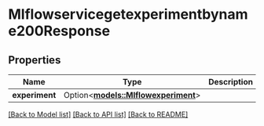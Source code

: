# Mlflowservicegetexperimentbyname200Response

## Properties

Name | Type | Description | Notes
------------ | ------------- | ------------- | -------------
**experiment** | Option<[**models::Mlflowexperiment**](Mlflowexperiment.md)> |  | [optional]

[[Back to Model list]](../README.md#documentation-for-models) [[Back to API list]](../README.md#documentation-for-api-endpoints) [[Back to README]](../README.md)



